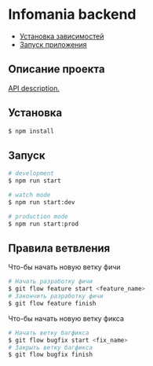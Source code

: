 # Infomania backend

- [Установка зависимостей](#Установка)
- [Запуск приложения](#Запуск)

## Описание проекта

[API description.](http://api.infomania.ru)

## Установка

```bash
$ npm install
```

## Запуск

```bash
# development
$ npm run start

# watch mode
$ npm run start:dev

# production mode
$ npm run start:prod
```

## Правила ветвления

Что-бы начать новую ветку фичи
```bash
# Начать разработку фичи
$ git flow feature start <feature_name>
# Закончить разработку фичи
$ git flow feature finish
```
Что-бы начать новую ветку фикса
```bash
# Начать ветку багфикса
$ git flow bugfix start <fix_name>
# Закрыть ветку багфикса
$ git flow bugfix finish
```